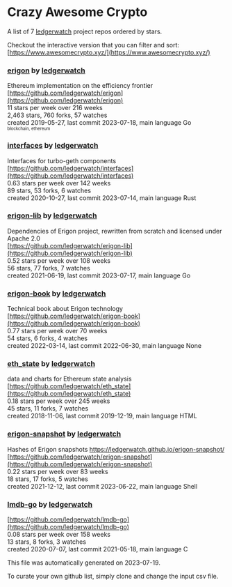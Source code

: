 # Crazy Awesome Crypto
A list of 7 [ledgerwatch](https://github.com/ledgerwatch) project repos ordered by stars.  

Checkout the interactive version that you can filter and sort: 
[https://www.awesomecrypto.xyz/](https://www.awesomecrypto.xyz/)  


### [erigon](https://github.com/ledgerwatch/erigon) by [ledgerwatch](https://github.com/ledgerwatch)  
Ethereum implementation on the efficiency frontier  
[https://github.com/ledgerwatch/erigon](https://github.com/ledgerwatch/erigon)  
11 stars per week over 216 weeks  
2,463 stars, 760 forks, 57 watches  
created 2019-05-27, last commit 2023-07-18, main language Go  
<sub><sup>blockchain, ethereum</sup></sub>


### [interfaces](https://github.com/ledgerwatch/interfaces) by [ledgerwatch](https://github.com/ledgerwatch)  
Interfaces for turbo-geth components  
[https://github.com/ledgerwatch/interfaces](https://github.com/ledgerwatch/interfaces)  
0.63 stars per week over 142 weeks  
89 stars, 53 forks, 6 watches  
created 2020-10-27, last commit 2023-07-14, main language Rust  


### [erigon-lib](https://github.com/ledgerwatch/erigon-lib) by [ledgerwatch](https://github.com/ledgerwatch)  
Dependencies of Erigon project, rewritten from scratch and licensed under Apache 2.0  
[https://github.com/ledgerwatch/erigon-lib](https://github.com/ledgerwatch/erigon-lib)  
0.52 stars per week over 108 weeks  
56 stars, 77 forks, 7 watches  
created 2021-06-19, last commit 2023-07-17, main language Go  


### [erigon-book](https://github.com/ledgerwatch/erigon-book) by [ledgerwatch](https://github.com/ledgerwatch)  
Technical book about Erigon technology  
[https://github.com/ledgerwatch/erigon-book](https://github.com/ledgerwatch/erigon-book)  
0.77 stars per week over 70 weeks  
54 stars, 6 forks, 4 watches  
created 2022-03-14, last commit 2022-06-30, main language None  


### [eth_state](https://github.com/ledgerwatch/eth_state) by [ledgerwatch](https://github.com/ledgerwatch)  
data and charts for Ethereum state analysis  
[https://github.com/ledgerwatch/eth_state](https://github.com/ledgerwatch/eth_state)  
0.18 stars per week over 245 weeks  
45 stars, 11 forks, 7 watches  
created 2018-11-06, last commit 2019-12-19, main language HTML  


### [erigon-snapshot](https://github.com/ledgerwatch/erigon-snapshot) by [ledgerwatch](https://github.com/ledgerwatch)  
Hashes of Erigon snapshots https://ledgerwatch.github.io/erigon-snapshot/  
[https://github.com/ledgerwatch/erigon-snapshot](https://github.com/ledgerwatch/erigon-snapshot)  
0.22 stars per week over 83 weeks  
18 stars, 17 forks, 5 watches  
created 2021-12-12, last commit 2023-06-22, main language Shell  


### [lmdb-go](https://github.com/ledgerwatch/lmdb-go) by [ledgerwatch](https://github.com/ledgerwatch)  
  
[https://github.com/ledgerwatch/lmdb-go](https://github.com/ledgerwatch/lmdb-go)  
0.08 stars per week over 158 weeks  
13 stars, 8 forks, 3 watches  
created 2020-07-07, last commit 2021-05-18, main language C  


This file was automatically generated on 2023-07-19.  

To curate your own github list, simply clone and change the input csv file.  
